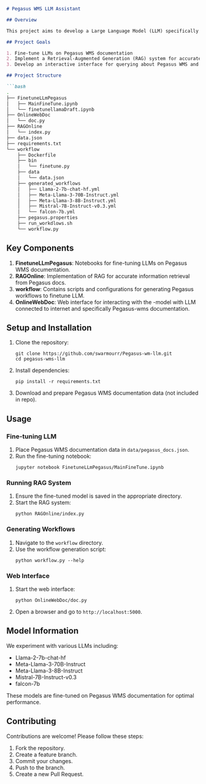 ```markdown
# Pegasus WMS LLM Assistant

## Overview

This project aims to develop a Large Language Model (LLM) specifically trained to assist users with Pegasus Workflow Management System (WMS) documentation and workflow creation. The model is designed to provide accurate responses to queries about Pegasus WMS and help in writing Pegasus workflows.

## Project Goals

1. Fine-tune LLMs on Pegasus WMS documentation
2. Implement a Retrieval-Augmented Generation (RAG) system for accurate information retrieval
3. Develop an interactive interface for querying about Pegasus WMS and getting assistance in workflow creation

## Project Structure

```bash
.
├── FinetuneLLmPegasus
│   ├── MainFineTune.ipynb
│   └── finetunellamaDraft.ipynb
├── OnlineWebDoc
│   └── doc.py
├── RAGOnline
│   └── index.py
├── data.json
├── requirements.txt
└── workflow
    ├── Dockerfile
    ├── bin
    │   └── finetune.py
    ├── data
    │   └── data.json
    ├── generated_workflows
    │   ├── Llama-2-7b-chat-hf.yml
    │   ├── Meta-Llama-3-70B-Instruct.yml
    │   ├── Meta-Llama-3-8B-Instruct.yml
    │   ├── Mistral-7B-Instruct-v0.3.yml
    │   └── falcon-7b.yml
    ├── pegasus.properties
    ├── run_workdlows.sh
    └── workflow.py
```

## Key Components

1. **FinetuneLLmPegasus**: Notebooks for fine-tuning LLMs on Pegasus WMS documentation.
2. **RAGOnline**: Implementation of RAG for accurate information retrieval from Pegasus docs.
3. **workflow**: Contains scripts and configurations for generating Pegasus workflows to finetune LLM.
4. **OnlineWebDoc**: Web interface for interacting with the  -model with LLM connected to internet and specifically Pegasus-wms documentation.

## Setup and Installation

1. Clone the repository:
   ```
   git clone https://github.com/swarmourr/Pegasus-wm-llm.git
   cd pegasus-wms-llm
   ```

2. Install dependencies:
   ```
   pip install -r requirements.txt
   ```

3. Download and prepare Pegasus WMS documentation data (not included in repo).

## Usage

### Fine-tuning LLM

1. Place Pegasus WMS documentation data in `data/pegasus_docs.json`.
2. Run the fine-tuning notebook:
   ```
   jupyter notebook FinetuneLLmPegasus/MainFineTune.ipynb
   ```

### Running RAG System

1. Ensure the fine-tuned model is saved in the appropriate directory.
2. Start the RAG system:
   ```
   python RAGOnline/index.py
   ```

### Generating Workflows

1. Navigate to the `workflow` directory.
2. Use the workflow generation script:
   ```
   python workflow.py --help
   ```

### Web Interface

1. Start the web interface:
   ```
   python OnlineWebDoc/doc.py
   ```
2. Open a browser and go to `http://localhost:5000`.

## Model Information

We experiment with various LLMs including:
- Llama-2-7b-chat-hf
- Meta-Llama-3-70B-Instruct
- Meta-Llama-3-8B-Instruct
- Mistral-7B-Instruct-v0.3
- falcon-7b

These models are fine-tuned on Pegasus WMS documentation for optimal performance.

## Contributing

Contributions are welcome! Please follow these steps:

1. Fork the repository.
2. Create a feature branch.
3. Commit your changes.
4. Push to the branch.
5. Create a new Pull Request.



